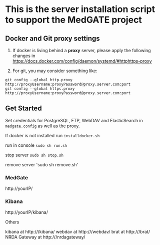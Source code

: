 # This is the server installation script to support the MedGATE project

## Docker and Git proxy settings 

1. If docker is living behind a **proxy** server, please apply the following changes in https://docs.docker.com/config/daemon/systemd/#httphttps-proxy 

2. For git, you may consider something like:
```
git config --global http.proxy http://proxyUsername:proxyPassword@proxy.server.com:port
git config --global https.proxy http://proxyUsername:proxyPassword@proxy.server.com:port
```

## Get Started

Set credentials for PostgreSQL, FTP, WebDAV and ElasticSearch in `medgate.config` as well as the proxy.

If docker is not installed run `installdocker.sh`

run in console `sudo sh run.sh`

stop server `sudo sh stop.sh`

remove server 'sudo sh remove.sh'

### MedGate

http://yourIP/

### Kibana

http://yourIP/kibana/

Others

kibana at http://<ip>/kibana/ 
webdav at http://<ip>/webdav/ 
brat at http://<ip>/brat/ 
NRDA Gateway at http://<ip>/nrdagateway/

